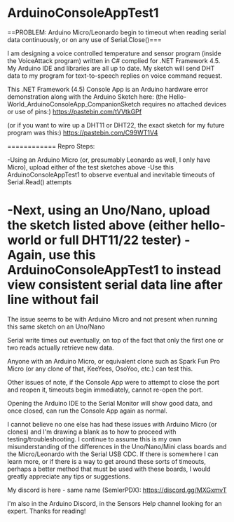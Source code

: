 # ArduinoConsoleAppTest1

==PROBLEM:  Arduino Micro/Leonardo begin to timeout when reading serial data continuously, or on any use of Serial.Close()===

I am designing a voice controlled temperature and sensor program (inside the VoiceAttack program) written in C# complied for .NET Framework 4.5. 
My Arduino IDE and libraries are all up to date.  My sketch will send DHT data to my program for text-to-speech replies on voice command request.

This .NET Framework (4.5) Console App is an Arduino hardware error demonstration along with the Arduino Sketch here:
  (the Hello-World_ArduinoConsoleApp_CompanionSketch requires no attached devices or use of pins:)
  https://pastebin.com/tVVtkGPf

  (or if you want to wire up a DHT11 or DHT22, the exact sketch for my future program was this:)
  https://pastebin.com/C99WT1V4

============
Repro Steps:

 -Using an Arduino Micro (or, presumably Leonardo as well, I only have Micro), upload either of the test sketches above
 -Use this ArduinoConsoleAppTest1 to observe eventual and inevitable timeouts of Serial.Read() attempts
 
 -Next, using an Uno/Nano, upload the sketch listed above (either hello-world or full DHT11/22 tester)
 -Again, use this ArduinoConsoleAppTest1 to instead view consistent serial data line after line without fail
============

The issue seems to be with Arduino Micro and not present when running this same sketch on an Uno/Nano

Serial write times out eventually, on top of the fact that only the first one or two reads actually retrieve new data.

Anyone with an Arduino Micro, or equivalent clone such as Spark Fun Pro Micro (or any clone of that, KeeYees, OsoYoo, etc.) can test this.


Other issues of note, if the Console App were to attempt to close the port and reopen it, timeouts begin immediately, cannot re-open the port.

Opening the Arduino IDE to the Serial Monitor will show good data, and once closed, can run the Console App again as normal.


I cannot believe no one else has had these issues with Arduino Micro (or clones) and I'm drawing a blank as to how to proceed with testing/troubleshooting.  I continue to assume this is my own misunderstanding of the differences in the Uno/Nano/Mini class boards and the Micro/Leonardo with the Serial USB CDC.  If there is somewhere I can learn more, or if there is a way to get around these sorts of timeouts, perhaps a better method that must be used with these boards, I would greatly appreciate any tips or suggestions.


My discord is here - same name (SemlerPDX): https://discord.gg/MXGxmvT

I'm also in the Arduino Discord, in the Sensors Help channel looking for an expert.  Thanks for reading!
